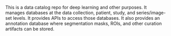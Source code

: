 This is a data catalog repo for deep learning and other purposes. It manages databases at the data collection, patient, study, and series/image-set levels. It provides APIs to access those databases. It also provides an annotation database where segmentation masks, ROIs, and other curation artifacts can be stored.
